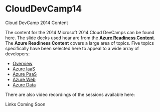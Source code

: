 ﻿CloudDevCamp14
==============

Cloud DevCamp 2014 Content

The content for the 2014 Microsoft 2014 Cloud DevCamps can be found here. The slide decks used hear are from the **[Azure Readiness Content](http://azure.microsoft.com/en-us/documentation/articles/resources-training-kit/)**.  The **Azure Readiness Content** covers a large area of topics.  Five topics specifically have been selected here to appeal to a wide array of developers:

- [Overview](./01-Overview)
- [Azure IaaS](./02-IaaS)
- [Azure PaaS](./03-PaaS)
- [Azure Web](./04-Web)
- [Azure Data](./05-Data)

There are also video recordings of the sessions available here:

Links Coming Soon



